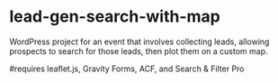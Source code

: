 # lead-gen-search-with-map
WordPress project for an event that involves collecting leads, allowing prospects to search for those leads, then plot them on a custom map.

#requires
leaflet.js, Gravity Forms, ACF, and Search & Filter Pro
